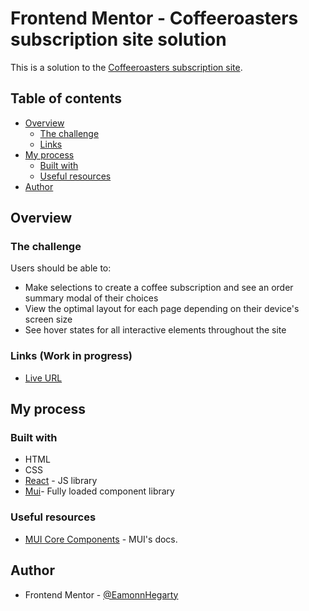 # Frontend Mentor - Coffeeroasters subscription site solution

This is a solution to the [Coffeeroasters subscription site](https://www.frontendmentor.io/challenges/coffeeroasters-subscription-site-5Fc26HVY6/hub).

## Table of contents

- [Overview](#overview)
  - [The challenge](#the-challenge)
  - [Links](#links)
- [My process](#my-process)
  - [Built with](#built-with)
  - [Useful resources](#useful-resources)
- [Author](#author)



## Overview

### The challenge 

Users should be able to:

- Make selections to create a coffee subscription and see an order summary modal of their choices
- View the optimal layout for each page depending on their device's screen size
- See hover states for all interactive elements throughout the site

### Links (Work in progress)

- [Live URL](https://coffeeroasters-subscription-site.onrender.com)

## My process

### Built with

- HTML
- CSS
- [React](https://reactjs.org/) - JS library
- [Mui](https://mui.com/)- Fully loaded component library
  

### Useful resources

- [MUI Core Components](https://mui.com/material-ui/getting-started/) - MUI's docs.


## Author

- Frontend Mentor - [@EamonnHegarty](https://www.frontendmentor.io/profile/EamonnHegarty)
